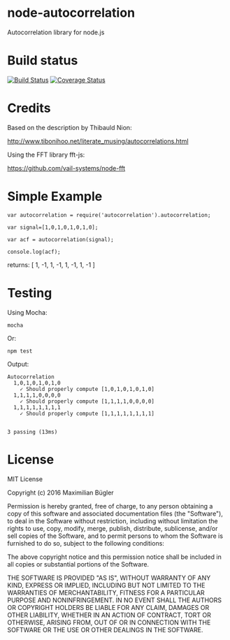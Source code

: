 # node-autocorrelation
Autocorrelation library for node.js

# Build status

[![Build Status](https://travis-ci.org/MaximilianBuegler/node-autocorrelation.svg?branch=master)](https://travis-ci.org/MaximilianBuegler/node-autocorrelation)
[![Coverage Status](https://coveralls.io/repos/github/MaximilianBuegler/node-autocorrelation/badge.svg?branch=master)](https://coveralls.io/github/MaximilianBuegler/node-autocorrelation?branch=master)

# Credits
Based on the description by Thibauld Nion:

http://www.tibonihoo.net/literate_musing/autocorrelations.html

Using the FFT library fft-js:

https://github.com/vail-systems/node-fft


# Simple Example

    var autocorrelation = require('autocorrelation').autocorrelation;

    var signal=[1,0,1,0,1,0,1,0];

    var acf = autocorrelation(signal);

    console.log(acf);
    
returns: [ 1, -1, 1, -1, 1, -1, 1, -1 ]

# Testing

Using Mocha:

    mocha

Or:

    npm test

Output:

    Autocorrelation
      1,0,1,0,1,0,1,0
        ✓ Should properly compute [1,0,1,0,1,0,1,0]
      1,1,1,1,0,0,0,0
        ✓ Should properly compute [1,1,1,1,0,0,0,0]
      1,1,1,1,1,1,1,1
        ✓ Should properly compute [1,1,1,1,1,1,1,1]


    3 passing (13ms)

# License

MIT License

Copyright (c) 2016 Maximilian Bügler

Permission is hereby granted, free of charge, to any person obtaining a copy
of this software and associated documentation files (the "Software"), to deal
in the Software without restriction, including without limitation the rights
to use, copy, modify, merge, publish, distribute, sublicense, and/or sell
copies of the Software, and to permit persons to whom the Software is
furnished to do so, subject to the following conditions:

The above copyright notice and this permission notice shall be included in all
copies or substantial portions of the Software.

THE SOFTWARE IS PROVIDED "AS IS", WITHOUT WARRANTY OF ANY KIND, EXPRESS OR
IMPLIED, INCLUDING BUT NOT LIMITED TO THE WARRANTIES OF MERCHANTABILITY,
FITNESS FOR A PARTICULAR PURPOSE AND NONINFRINGEMENT. IN NO EVENT SHALL THE
AUTHORS OR COPYRIGHT HOLDERS BE LIABLE FOR ANY CLAIM, DAMAGES OR OTHER
LIABILITY, WHETHER IN AN ACTION OF CONTRACT, TORT OR OTHERWISE, ARISING FROM,
OUT OF OR IN CONNECTION WITH THE SOFTWARE OR THE USE OR OTHER DEALINGS IN THE
SOFTWARE.
